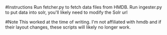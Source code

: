 #Instructions
Run fetcher.py to fetch data files from HMDB.
Run ingester.py to put data into solr, you'll likely need to modify the Solr url

#Note
This worked at the time of writing. I'm not affiliated with hmdb and if their
layout changes, these scripts will likely no longer work.
